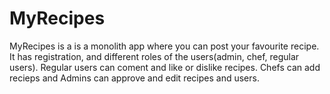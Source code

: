 # MyRecipes

MyRecipes is a is a monolith app where you can post your favourite recipe. It has registration, and different roles of the users(admin, chef, regular users). Regular users can coment and like or dislike recipes. Chefs can add recieps and Admins can approve and edit recipes and users.
